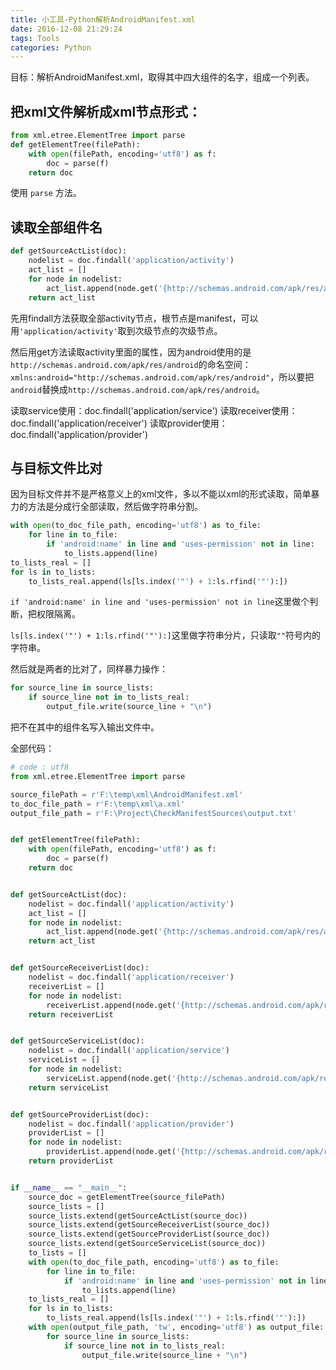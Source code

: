 ```yaml
---
title: 小工具-Python解析AndroidManifest.xml
date: 2016-12-08 21:29:24
tags: Tools
categories: Python
---
```

目标：解析AndroidManifest.xml，取得其中四大组件的名字，组成一个列表。

<!--more-->

## 把xml文件解析成xml节点形式：

```python
from xml.etree.ElementTree import parse
def getElementTree(filePath):
    with open(filePath, encoding='utf8') as f:
        doc = parse(f)
    return doc
```

使用 `parse` 方法。

## 读取全部组件名

```python
def getSourceActList(doc):
    nodelist = doc.findall('application/activity')
    act_list = []
    for node in nodelist:
        act_list.append(node.get('{http://schemas.android.com/apk/res/android}name'))
    return act_list
```

先用findall方法获取全部activity节点，根节点是manifest，可以用`'application/activity'`取到次级节点的次级节点。

然后用get方法读取activity里面的属性，因为android使用的是 `http://schemas.android.com/apk/res/android`的命名空间：`xmlns:android="http://schemas.android.com/apk/res/android"`，所以要把`android`替换成`http://schemas.android.com/apk/res/android`。

读取service使用：doc.findall('application/service')
读取receiver使用：doc.findall('application/receiver')
读取provider使用：doc.findall('application/provider')

## 与目标文件比对

因为目标文件并不是严格意义上的xml文件，多以不能以xml的形式读取，简单暴力的方法是分成行全部读取，然后做字符串分割。

```python
with open(to_doc_file_path, encoding='utf8') as to_file:
    for line in to_file:
        if 'android:name' in line and 'uses-permission' not in line:
            to_lists.append(line)
to_lists_real = []
for ls in to_lists:
    to_lists_real.append(ls[ls.index('"') + 1:ls.rfind('"'):])
```

`if 'android:name' in line and 'uses-permission' not in line`这里做个判断，把权限隔离。

`ls[ls.index('"') + 1:ls.rfind('"'):]`这里做字符串分片，只读取`""`符号内的字符串。

然后就是两者的比对了，同样暴力操作：

```python
for source_line in source_lists:
    if source_line not in to_lists_real:
        output_file.write(source_line + "\n")
```

把不在其中的组件名写入输出文件中。

全部代码：

```python
# code : utf8
from xml.etree.ElementTree import parse

source_filePath = r'F:\temp\xml\AndroidManifest.xml'
to_doc_file_path = r'F:\temp\xml\a.xml'
output_file_path = r'F:\Project\CheckManifestSources\output.txt'


def getElementTree(filePath):
    with open(filePath, encoding='utf8') as f:
        doc = parse(f)
    return doc


def getSourceActList(doc):
    nodelist = doc.findall('application/activity')
    act_list = []
    for node in nodelist:
        act_list.append(node.get('{http://schemas.android.com/apk/res/android}name'))
    return act_list


def getSourceReceiverList(doc):
    nodelist = doc.findall('application/receiver')
    receiverList = []
    for node in nodelist:
        receiverList.append(node.get('{http://schemas.android.com/apk/res/android}name'))
    return receiverList


def getSourceServiceList(doc):
    nodelist = doc.findall('application/service')
    serviceList = []
    for node in nodelist:
        serviceList.append(node.get('{http://schemas.android.com/apk/res/android}name'))
    return serviceList


def getSourceProviderList(doc):
    nodelist = doc.findall('application/provider')
    providerList = []
    for node in nodelist:
        providerList.append(node.get('{http://schemas.android.com/apk/res/android}name'))
    return providerList


if __name__ == "__main__":
    source_doc = getElementTree(source_filePath)
    source_lists = []
    source_lists.extend(getSourceActList(source_doc))
    source_lists.extend(getSourceReceiverList(source_doc))
    source_lists.extend(getSourceProviderList(source_doc))
    source_lists.extend(getSourceServiceList(source_doc))
    to_lists = []
    with open(to_doc_file_path, encoding='utf8') as to_file:
        for line in to_file:
            if 'android:name' in line and 'uses-permission' not in line:
                to_lists.append(line)
    to_lists_real = []
    for ls in to_lists:
        to_lists_real.append(ls[ls.index('"') + 1:ls.rfind('"'):])
    with open(output_file_path, 'tw', encoding='utf8') as output_file:
        for source_line in source_lists:
            if source_line not in to_lists_real:
                output_file.write(source_line + "\n")

```